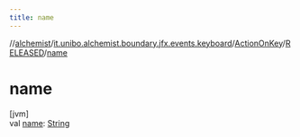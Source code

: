 ```yaml
---
title: name
---
```

//[alchemist](../../../../index.html)/[it.unibo.alchemist.boundary.jfx.events.keyboard](../../index.html)/[ActionOnKey](../index.html)/[RELEASED](index.html)/[name](name.html)



# name



[jvm]\
val [name](name.html): [String](https://kotlinlang.org/api/latest/jvm/stdlib/kotlin/-string/index.html)




